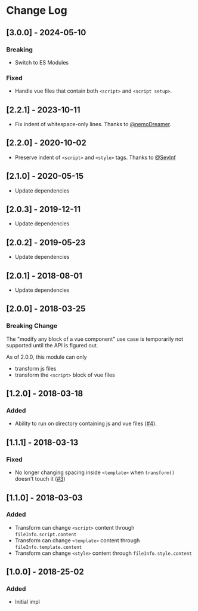 # Change Log

## [3.0.0] - 2024-05-10

### Breaking

- Switch to ES Modules

### Fixed

- Handle vue files that contain both `<script>` and `<script setup>`.

## [2.2.1] - 2023-10-11

- Fix indent of whitespace-only lines. Thanks to [@nemoDreamer](https://github.com/nemoDreamer).

## [2.2.0] - 2020-10-02

- Preserve indent of `<script>` and `<style>` tags. Thanks to [@SevInf](https://github.com/SevInf)

## [2.1.0] - 2020-05-15

- Update dependencies

## [2.0.3] - 2019-12-11

- Update dependencies

## [2.0.2] - 2019-05-23

- Update dependencies

## [2.0.1] - 2018-08-01

- Update dependencies

## [2.0.0] - 2018-03-25
### Breaking Change

The "modify any block of a vue component" use case is temporarily not supported until the API is figured out.

As of 2.0.0, this module can only

- transform js files
- transform the `<script>` block of vue files

## [1.2.0] - 2018-03-18
### Added

- Ability to run on directory containing js and vue files ([#4](https://github.com/psalaets/vue-jscodeshift-adapter/issues/4)).

## [1.1.1] - 2018-03-13
### Fixed

- No longer changing spacing inside `<template>` when `transform()` doesn't touch it ([#3](https://github.com/psalaets/vue-jscodeshift-adapter/issues/3))

## [1.1.0] - 2018-03-03
### Added

- Transform can change `<script>` content through `fileInfo.script.content`
- Transform can change `<template>` content through `fileInfo.template.content`
- Transform can change `<style>` content through `fileInfo.style.content`

## [1.0.0] - 2018-25-02
### Added

- Initial impl